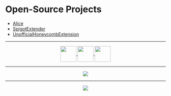 # Open-Source Projects

- [Alice](https://github.com/KingHector/Alice)
- [SpigotExtender](https://github.com/KingHector/SpigotExtender)
- [UnofficialHoneycombExtension](https://github.com/KingHector/UnofficialHonecombExtension)

---

<p align="center">
  <a href="https://www.reddit.com/user/King_Hector">
      <img align="center" width="50" height="50" src="https://i.imgur.com/0FNEErs.png" />
  </a>
  
  <a href="https://github.com/KingHector">
      <img align="center" width="50" height="50" src="https://i.imgur.com/ePZFvIe.png" />
  </a>

  <a href="https://open.spotify.com/user/zer0gaminggr?si=ed6786d2f23e49b0">
      <img align="center" width="50" height="50" src="https://i.imgur.com/B6dlkcy.png" />
  </a>
</p>  

---

<p align="center">
  <img src="https://github-readme-stats.vercel.app/api?username=KingHector&show_icons=true&theme=dracula" />
</p>

---

<p align="center">
  <img src="https://i.imgur.com/Aa8mB8H.gif" />
</p>
